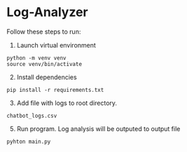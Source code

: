 # Log-Analyzer

Follow these steps to run:

1. Launch virtual environment
```
python -m venv venv
source venv/bin/activate
```
2. Install dependencies
```
pip install -r requirements.txt
```
3. Add file with logs to root directory. 
```
chatbot_logs.csv
```
5. Run program. Log analysis will be outputed to output file
```
pyhton main.py
```
